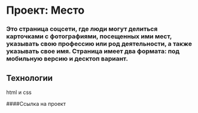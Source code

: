 # Проект: Место

### Это страница соцсети, где люди могут делиться карточками с фотографиями, посещенных ими мест, указывать свою профессию или род деятельности, а также указывать свое имя. Страница имеет два формата: под мобильную версию и десктоп вариант. 

## Технологии
html и css

####Ссылка на проект
